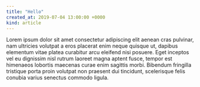 ```yaml
---
title: "Hello"
created_at: 2019-07-04 13:00:00 +0000
kind: article
---
```


Lorem ipsum dolor sit amet consectetur adipiscing elit aenean cras pulvinar, nam ultricies volutpat a eros placerat enim neque quisque ut, dapibus elementum vitae platea curabitur arcu eleifend nisi posuere. Eget inceptos vel eu dignissim nisl rutrum laoreet magna aptent fusce, tempor est himenaeos lobortis maecenas curae enim sagittis morbi. Bibendum fringilla tristique porta proin volutpat non praesent dui tincidunt, scelerisque felis conubia varius senectus commodo ligula.

